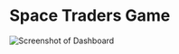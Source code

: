 # Space Traders Game

![Screenshot of Dashboard](https://github.com/user-attachments/assets/8c356684-d54a-4841-a702-f7b497da3a88)

